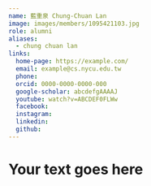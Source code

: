 ```yaml
---
name: 藍重泉 Chung-Chuan Lan 
image: images/members/1095421103.jpg 
role: alumni
aliases:
  - chung chuan lan
links:
  home-page: https://example.com/
  email: example@cs.nycu.edu.tw
  phone: 
  orcid: 0000-0000-0000-000
  google-scholar: abcdefgAAAAJ
  youtube: watch?v=ABCDEF0FLWw
  facebook:
  instagram:
  linkedin:
  github:
---
```

# Your text goes here
